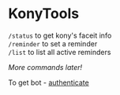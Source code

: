 # KonyTools

`/status` to get kony's faceit info \
`/reminder` to set a reminder \
`/list` to list all active reminders

_More commands later!_

To get bot - [authenticate](https://discord.com/oauth2/authorize?client_id=1258371284858044456)
